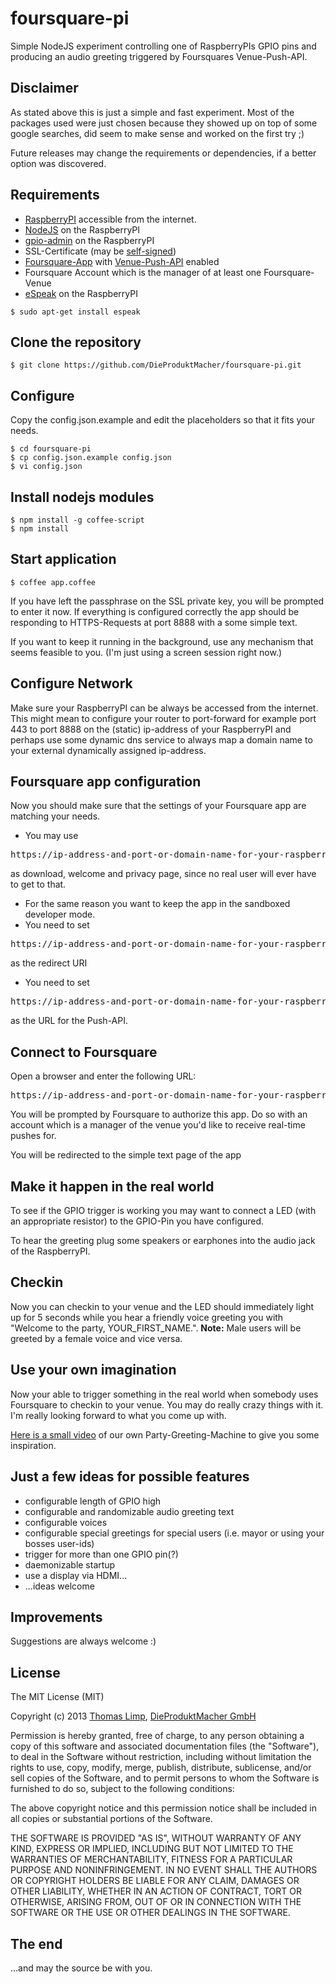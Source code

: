 # foursquare-pi

Simple NodeJS experiment controlling one of RaspberryPIs GPIO pins and producing an audio greeting triggered by Foursquares Venue-Push-API.

## Disclaimer

As stated above this is just a simple and fast experiment. Most of the packages used were just chosen because they showed up on top of some google searches, did seem to make sense and worked on the first try ;)

Future releases may change the requirements or dependencies, if a better option was discovered.

## Requirements

* [RaspberryPI](http://www.raspberrypi.org/ "RaspberryPI") accessible from the internet.
* [NodeJS](https://github.com/joyent/node/wiki/Installing-Node.js-via-package-manager#debian-lmde) on the RaspberryPI
* [gpio-admin](https://github.com/quick2wire/quick2wire-gpio-admin "Github: quick2wire/quick2wire-gpio-admin") on the RaspberryPI
* SSL-Certificate (may be [self-signed](http://www.akadia.com/services/ssh_test_certificate.html "Self-Signed-SSL-Certificate"))
* [Foursquare-App](https://developer.foursquare.com/ "Foursquare Developer") with [Venue-Push-API](https://developer.foursquare.com/overview/realtime "Foursquare Real-Time API") enabled
* Foursquare Account which is the manager of at least one Foursquare-Venue
* [eSpeak](http://espeak.sourceforge.net/ "eSpeak - Text to speech  synthesizer") on the RaspberryPI
<pre><code class="sh">$ sudo apt-get install espeak</code></pre>

## Clone the repository

<pre><code class="sh">$ git clone https://github.com/DieProduktMacher/foursquare-pi.git</code></pre>

## Configure

Copy the config.json.example and edit the placeholders so that it fits your needs.
<pre><code class="sh">$ cd foursquare-pi
$ cp config.json.example config.json
$ vi config.json
</code></pre>

## Install nodejs modules

<pre><code class="sh">$ npm install -g coffee-script
$ npm install
</code></pre>

## Start application

<pre><code class="sh">$ coffee app.coffee</code></pre>

If you have left the passphrase on the SSL private key, you will be prompted to enter it now. If everything is configured correctly the app should be responding to HTTPS-Requests at port 8888 with a some simple text.

If you want to keep it running in the background, use any mechanism that seems feasible to you. (I'm just using a screen session right now.)

## Configure Network

Make sure your RaspberryPI can be always be accessed from the internet. This might mean to configure your router to port-forward for example port 443 to port 8888 on the (static) ip-address of your RaspberryPI and perhaps use some dynamic dns service to always map a domain name to your external dynamically assigned ip-address.

## Foursquare app configuration

Now you should make sure that the settings of your Foursquare app are matching your needs.
* You may use
<pre>https://ip-address-and-port-or-domain-name-for-your-raspberrypi</pre>
as download, welcome and privacy page, since no real user will ever have to get to that.
* For the same reason you want to keep the app in the sandboxed developer mode.
* You need to set
<pre>https://ip-address-and-port-or-domain-name-for-your-raspberrypi/foursqare/callback</pre>
as the redirect URI
* You need to set
<pre>https://ip-address-and-port-or-domain-name-for-your-raspberrypi/foursquare/checkin</pre>
as the URL for the Push-API.

## Connect to Foursquare

Open a browser and enter the following URL:

<pre>https://ip-address-and-port-or-domain-name-for-your-raspberrypi/foursquare/connect</pre>

You will be prompted by Foursquare to authorize this app. Do so with an account which is a manager of the venue you'd like to receive real-time pushes for.

You will be redirected to the simple text page of the app

## Make it happen in the real world

To see if the GPIO trigger is working you may want to connect a LED (with an appropriate resistor) to the GPIO-Pin you have configured.

To hear the greeting plug some speakers or earphones into the audio jack of the RaspberryPI.

## Checkin

Now you can checkin to your venue and the LED should immediately  light up for 5 seconds while you hear a friendly voice greeting you with "Welcome to the party, YOUR_FIRST_NAME.".
**Note:** Male users will be greeted by a female voice and vice versa.

## Use your own imagination

Now your able to trigger something in the real world when somebody uses Foursquare to checkin to your venue. You may do really crazy things with it. I'm really looking forward to what you come up with.

[Here is a small video](http://youtu.be/ZtS7Yx_XI0c "Demo of the Party-Greeting-Machine") of our own Party-Greeting-Machine to give you some inspiration.

## Just a few ideas for possible features

* configurable length of GPIO high
* configurable and randomizable audio greeting text
* configurable voices
* configurable special greetings for special users (i.e. mayor or using your bosses user-ids)
* trigger for more than one GPIO pin(?)
* daemonizable startup
* use a display via HDMI...
* ...ideas welcome

## Improvements

Suggestions are always welcome :)

## License

The MIT License (MIT)

Copyright (c) 2013 [Thomas Limp](mailto:thomas.limp@produktmacher.com), [DieProduktMacher GmbH](http://www.dieproduktmacher.com "DieProduktMacher GmbH")

Permission is hereby granted, free of charge, to any person obtaining a copy
of this software and associated documentation files (the "Software"), to deal
in the Software without restriction, including without limitation the rights
to use, copy, modify, merge, publish, distribute, sublicense, and/or sell
copies of the Software, and to permit persons to whom the Software is
furnished to do so, subject to the following conditions:

The above copyright notice and this permission notice shall be included in
all copies or substantial portions of the Software.

THE SOFTWARE IS PROVIDED "AS IS", WITHOUT WARRANTY OF ANY KIND, EXPRESS OR
IMPLIED, INCLUDING BUT NOT LIMITED TO THE WARRANTIES OF MERCHANTABILITY,
FITNESS FOR A PARTICULAR PURPOSE AND NONINFRINGEMENT. IN NO EVENT SHALL THE
AUTHORS OR COPYRIGHT HOLDERS BE LIABLE FOR ANY CLAIM, DAMAGES OR OTHER
LIABILITY, WHETHER IN AN ACTION OF CONTRACT, TORT OR OTHERWISE, ARISING FROM,
OUT OF OR IN CONNECTION WITH THE SOFTWARE OR THE USE OR OTHER DEALINGS IN
THE SOFTWARE.

## The end

...and may the source be with you.
